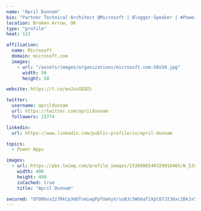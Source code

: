 ```yaml
---
name: "April Dunnam"
bio: "Partner Technical Architect @Microsoft | Blogger-Speaker | #PowerApps, #PowerAutomate, #Office365, #SharePoint | #WIT | #Karaoke Queen"
location: Broken Arrow, OK
type: "profile"
heat: 122

affiliation:
  name: Microsoft
  domain: microsoft.com
  images:
    - url: "/assets/images/organizations/microsoft.com-50x50.jpg"
      width: 50
      height: 50

website: https://t.co/enJuiGEQZc

twitter:
  username: aprildunnam
  url: https://twitter.com/aprildunnam
  followers: 15774

linkedin:
  url: https://www.linkedin.com/public-profile/in/april-dunnam

topics:
  - Power Apps

images:
  - url: https://pbs.twimg.com/profile_images/1326986540329918465/W_IJ6Ih2_400x400.jpg
    width: 400
    height: 400
    isCached: true
    title: "April Dunnam"

secured: "OTO0bvsZz7RkCp3mDTvmiwgPpfUwVyV/ssBJcSWS6aTiXpC87JI36xc2BkJx5BAYpcRGxsnbS1hFNxRC8+4PofpVpIAwYsBY7O6UitW39vEZMvA93qE9QLWwexDSnFdH3ZPvg76A8BGmdF0oz6U57h8aH9WRWtMLs+LgDB2mu82UFR4Yk9yUFyU/0fj4YjAJ8/wNH7isADLbgjWWHm3BVZXUbosz2B3s67d1lfOmLxwYgg8wie4MN5XgNezotdMFtbFdxYKpgYhB0m/uJbIa4VjuHFx8KhlbrKE9npkj/hxK1RPwwGWoWs0oGARkOrxmKEWrCD8aOGTsXoJ6ql0Uap3Zu4Aa5mIk8z6hF9YFZ3yQWQquoejT7EnzryzhuUb4lEU6r5M0LKUDDcNh/5SiVSGjF5okoB2BWMJAMl0mlJQ=;x2VQMJOhRqC+iKqC68MUdA=="
---
```


